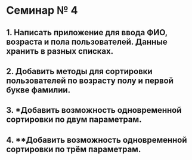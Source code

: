 # Семинар № 4
##
## 1. Написать приложение для ввода ФИО, возраста и пола пользователей. Данные хранить в разных списках.
##
## 2. Добавить методы для сортировки пользователей по возрасту полу и первой букве фамилии.
##
## 3. *Добавить возможность одновременной сортировки по двум параметрам.
##
## 4. **Добавить возможность одновременной сортировки по трём параметрам.
##


